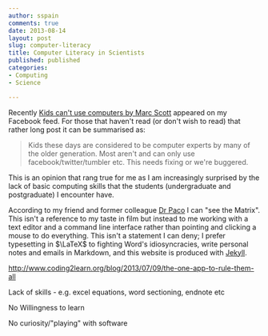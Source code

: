 ```yaml
---
author: sspain
comments: true
date: 2013-08-14
layout: post
slug: computer-literacy
title: Computer Literacy in Scientists
published: published
categories:
- Computing
- Science

---
```


Recently [Kids can't use computers by Marc Scott](http://www.coding2learn.org/blog/2013/07/29/kids-cant-use-computers/) appeared on my Facebook feed. For those that haven't read (or don't wish to read) that rather long post it can be summarised as:

> Kids these days are considered to be computer experts by many of the older generation. Most aren't and can only use facebook/twitter/tumbler etc. This needs fixing or we're buggered.

This is an opinion that rang true for me as I am increasingly surprised by the lack of basic computing skills that the students (undergraduate and postgraduate) I encounter have.

According to my friend and former colleague [Dr Paco](https://twitter.com/Paco_bham) I can "see the Matrix". This isn't a reference to my taste in film but instead to me working with a text editor and a command line interface rather than pointing and clicking a mouse to do everything. This isn't a statement I can deny; I prefer typesetting in $\LaTeX$ to fighting Word's idiosyncracies, write personal notes and emails in Markdown, and this website is produced with [Jekyll](http://jekyllrb.com).


http://www.coding2learn.org/blog/2013/07/09/the-one-app-to-rule-them-all


Lack of skills - e.g. excel equations, word sectioning, endnote etc

No Willingness to learn

No curiosity/"playing" with software


